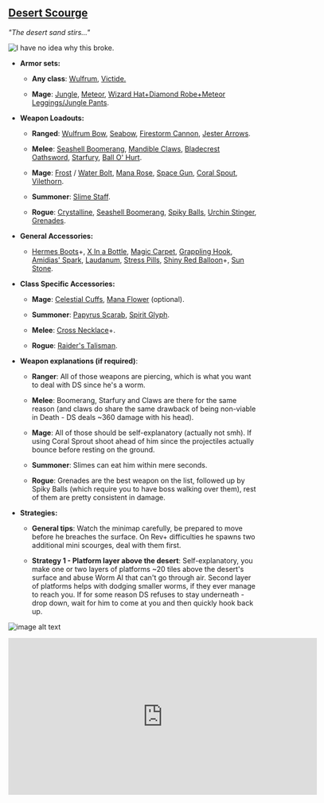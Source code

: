 ## [Desert Scourge](https://calamitymod.gamepedia.com/Desert_Scourge)

*"The desert sand stirs..."*

![I have no idea why this broke.](../public/BMbpD6rCZ1qoniF20u7H2A_img_4.png)

* **Armor sets:**

    * **Any class**: [Wulfrum](https://calamitymod.gamepedia.com/Wulfrum_armor), [Victide.](https://calamitymod.gamepedia.com/Victide_armor)

    * **Mage**: [Jungle](https://terraria.gamepedia.com/Jungle_armor), [Meteor](https://terraria.gamepedia.com/Meteor_armor), [Wizard Hat+Diamond Robe+Meteor Leggings/Jungle Pants](https://terraria.gamepedia.com/Wizard_set).

* **Weapon Loadouts:**

    * **Ranged**: [Wulfrum Bow](https://calamitymod.gamepedia.com/Wulfrum_Bow), [Seabow](https://calamitymod.gamepedia.com/Seabow), [Firestorm Cannon](https://calamitymod.gamepedia.com/Firestorm_Cannon), [Jester Arrows](https://terraria.gamepedia.com/Jester%27s_Arrow).

    * **Melee**: [Seashell Boomerang](https://calamitymod.gamepedia.com/Seashell_Boomerang), [Mandible Claws](https://calamitymod.gamepedia.com/Mandible_Bow), [Bladecrest Oathsword](https://calamitymod.gamepedia.com/Bladecrest_Oathsword), [Starfury](https://terraria.gamepedia.com/Starfury), [Ball O' Hurt](https://terraria.gamepedia.com/Ball_O%27_Hurt).

    * **Mage**: [Frost](https://calamitymod.gamepedia.com/Frost_Bolt) / [Water Bolt](https://terraria.gamepedia.com/Water_Bolt), [Mana Rose](https://calamitymod.gamepedia.com/Mana_Rose), [Space Gun](https://terraria.gamepedia.com/Space_Gun), [Coral Spout](https://calamitymod.gamepedia.com/Coral_Spout), [Vilethorn](https://terraria.gamepedia.com/Vilethorn).

    * **Summoner**: [Slime Staff](https://terraria.gamepedia.com/Slime_Staff).

    * **Rogue**: [Crystalline](https://calamitymod.gamepedia.com/Crystalline), [Seashell Boomerang](https://calamitymod.gamepedia.com/Seashell_Boomerang), [Spiky Balls](https://terraria.gamepedia.com/Spiky_Ball), [Urchin Stinger](https://calamitymod.gamepedia.com/Urchin_Stinger), [Grenades](https://terraria.gamepedia.com/Grenade).

* **General Accessories:**

    * [Hermes Boots](https://terraria.gamepedia.com/Hermes_Boots)+, [X In a Bottle](https://terraria.gamepedia.com/Cloud_in_a_Bottle), [Magic Carpet](https://terraria.gamepedia.com/Magic_Carpet), [Grappling Hook](https://terraria.gamepedia.com/Hooks), [Amidias' Spark](https://calamitymod.gamepedia.com/Amidias%27_Spark), [Laudanum](https://calamitymod.gamepedia.com/Laudanum), [Stress Pills](https://calamitymod.gamepedia.com/Stress_Pills), [Shiny Red Balloon](https://terraria.gamepedia.com/Shiny_Red_Balloon)+, [Sun Stone](https://terraria.gamepedia.com/Sun_Stone).

* **Class Specific Accessories:**

    * **Mage**: [Celestial Cuffs](https://terraria.gamepedia.com/Celestial_Cuffs), [Mana Flower](https://terraria.gamepedia.com/Mana_Flower) (optional).

    * **Summoner**: [Papyrus Scarab](https://terraria.gamepedia.com/Papyrus_Scarab), [Spirit Glyph](https://calamitymod.gamepedia.com/Spirit_Glyph).

    * **Melee**: [Cross Necklace](https://terraria.gamepedia.com/Cross_Necklace)+.

    * **Rogue**: [Raider's Talisman](https://calamitymod.gamepedia.com/Raider%27s_Talisman).

* **Weapon explanations (if required)**:

   * **Ranger**: All of those weapons are piercing, which is what you want to deal with DS since he's a worm.

   * **Melee**: Boomerang, Starfury and Claws are there for the same reason (and claws do share the same drawback of being non-viable in Death - DS deals ~360 damage with his head).

   * **Mage**: All of those should be self-explanatory (actually not smh).
If using Coral Sprout shoot ahead of him since the projectiles actually bounce before resting on the ground.

   * **Summoner**: Slimes can eat him within mere seconds.
    
   * **Rogue**: Grenades are the best weapon on the list, followed up by Spiky Balls (which require you to have boss walking over them), rest of them are pretty consistent in damage.

* **Strategies:**

   * **General tips**: Watch the minimap carefully, be prepared to move before he breaches the surface. On Rev+ difficulties he spawns two additional mini scourges, deal with them first. 

   * **Strategy 1 - Platform layer above the desert**: Self-explanatory, you make one or two layers of platforms ~20 tiles above the desert's surface and abuse Worm AI that can't go through air. Second layer of platforms helps with dodging smaller worms, if they ever manage to reach you. If for some reason DS refuses to stay underneath - drop down, wait for him to come at you and then quickly hook back up.

![image alt text](../public/BMbpD6rCZ1qoniF20u7H2A_img_5.png)

<div align="center"><iframe width="620" height="315" src="https://www.youtube.com/embed/qKwVbObLr-s" frameborder="0" allowfullscreen></iframe></div>
